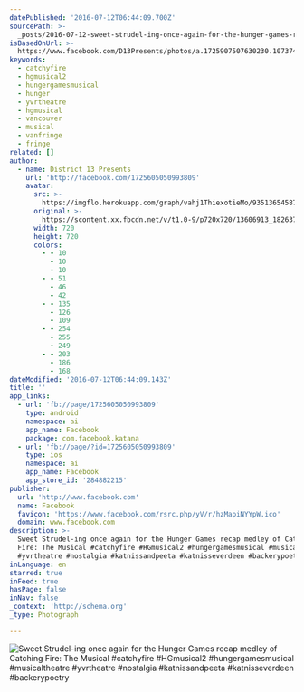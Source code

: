 ```yaml
---
datePublished: '2016-07-12T06:44:09.700Z'
sourcePath: >-
  _posts/2016-07-12-sweet-strudel-ing-once-again-for-the-hunger-games-recap-medl.md
isBasedOnUrl: >-
  https://www.facebook.com/D13Presents/photos/a.1725907507630230.1073741828.1725605050993809/1826370017583978/?type=3&theater
keywords:
  - catchyfire
  - hgmusical2
  - hungergamesmusical
  - hunger
  - yvrtheatre
  - hgmusical
  - vancouver
  - musical
  - vanfringe
  - fringe
related: []
author:
  - name: District 13 Presents
    url: 'http://facebook.com/1725605050993809'
    avatar:
      src: >-
        https://imgflo.herokuapp.com/graph/vahj1ThiexotieMo/93513654587bb8aa5b0e585777d194fa/noop.jpg?input=https%3A%2F%2Fscontent.xx.fbcdn.net%2Fv%2Ft1.0-9%2Fp720x720%2F13606913_1826370017583978_1232039756681806566_n.jpg%3Foh%3Dd797a35d26ee5c548b38caee6f581c9f%26oe%3D57EBBAF4
      original: >-
        https://scontent.xx.fbcdn.net/v/t1.0-9/p720x720/13606913_1826370017583978_1232039756681806566_n.jpg?oh=d797a35d26ee5c548b38caee6f581c9f&oe=57EBBAF4
      width: 720
      height: 720
      colors:
        - - 10
          - 10
          - 10
        - - 51
          - 46
          - 42
        - - 135
          - 126
          - 109
        - - 254
          - 255
          - 249
        - - 203
          - 186
          - 168
dateModified: '2016-07-12T06:44:09.143Z'
title: ''
app_links:
  - url: 'fb://page/1725605050993809'
    type: android
    namespace: ai
    app_name: Facebook
    package: com.facebook.katana
  - url: 'fb://page/?id=1725605050993809'
    type: ios
    namespace: ai
    app_name: Facebook
    app_store_id: '284882215'
publisher:
  url: 'http://www.facebook.com'
  name: Facebook
  favicon: 'https://www.facebook.com/rsrc.php/yV/r/hzMapiNYYpW.ico'
  domain: www.facebook.com
description: >-
  Sweet Strudel-ing once again for the Hunger Games recap medley of Catching
  Fire: The Musical #catchyfire #HGmusical2 #hungergamesmusical #musicaltheatre
  #yvrtheatre #nostalgia #katnissandpeeta #katnisseverdeen #backerypoetry
inLanguage: en
starred: true
inFeed: true
hasPage: false
inNav: false
_context: 'http://schema.org'
_type: Photograph

---
```

![Sweet Strudel-ing once again for the Hunger Games recap medley of Catching Fire: The Musical #catchyfire #HGmusical2 #hungergamesmusical #musicaltheatre #yvrtheatre #nostalgia #katnissandpeeta #katnisseverdeen #backerypoetry](https://imgflo.herokuapp.com/graph/vahj1ThiexotieMo/93513654587bb8aa5b0e585777d194fa/noop.jpg?input=https%3A%2F%2Fscontent.xx.fbcdn.net%2Fv%2Ft1.0-9%2Fp720x720%2F13606913_1826370017583978_1232039756681806566_n.jpg%3Foh%3Dd797a35d26ee5c548b38caee6f581c9f%26oe%3D57EBBAF4)